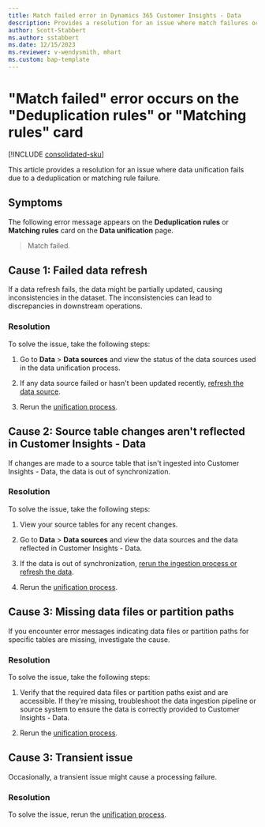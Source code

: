 ```yaml
---
title: Match failed error in Dynamics 365 Customer Insights - Data
description: Provides a resolution for an issue where match failures occur in Microsoft Dynamics 365 Customer Insights - Data.
author: Scott-Stabbert
ms.author: sstabbert
ms.date: 12/15/2023
ms.reviewer: v-wendysmith, mhart
ms.custom: bap-template
---
```

# "Match failed" error occurs on the "Deduplication rules" or "Matching rules" card 

[!INCLUDE [consolidated-sku](../../includes/consolidated-sku.md)]

This article provides a resolution for an issue where data unification fails due to a deduplication or matching rule failure.

## Symptoms

The following error message appears on the **Deduplication rules** or **Matching rules** card on the **Data unification** page.

> Match failed.

## Cause 1: Failed data refresh

If a data refresh fails, the data might be partially updated, causing inconsistencies in the dataset. The inconsistencies can lead to discrepancies in downstream operations.

### Resolution

To solve the issue, take the following steps:

1. Go to **Data** > **Data sources** and view the status of the data sources used in the data unification process.

1. If any data source failed or hasn't been updated recently, [refresh the data source](/dynamics365/customer-insights/data/data-sources-manage#refresh-data-sources).

1. Rerun the [unification process](/dynamics365/customer-insights/data/data-unification-review).

## Cause 2: Source table changes aren't reflected in Customer Insights - Data

If changes are made to a source table that isn't ingested into Customer Insights - Data, the data is out of synchronization.

### Resolution

To solve the issue, take the following steps:

1. View your source tables for any recent changes.

1. Go to **Data** > **Data sources** and view the data sources and the data reflected in Customer Insights - Data.

1. If the data is out of synchronization, [rerun the ingestion process or refresh the data](/dynamics365/customer-insights/data/data-sources-manage).

1. Rerun the [unification process](/dynamics365/customer-insights/data/data-unification-review).

## Cause 3: Missing data files or partition paths

If you encounter error messages indicating data files or partition paths for specific tables are missing, investigate the cause.

### Resolution

To solve the issue, take the following steps:

1. Verify that the required data files or partition paths exist and are accessible. If they're missing, troubleshoot the data ingestion pipeline or source system to ensure the data is correctly provided to Customer Insights - Data.

1. Rerun the [unification process](/dynamics365/customer-insights/data/data-unification-review).

## Cause 3: Transient issue

Occasionally, a transient issue might cause a processing failure.

### Resolution

To solve the issue, rerun the [unification process](/dynamics365/customer-insights/data/data-unification-review).
